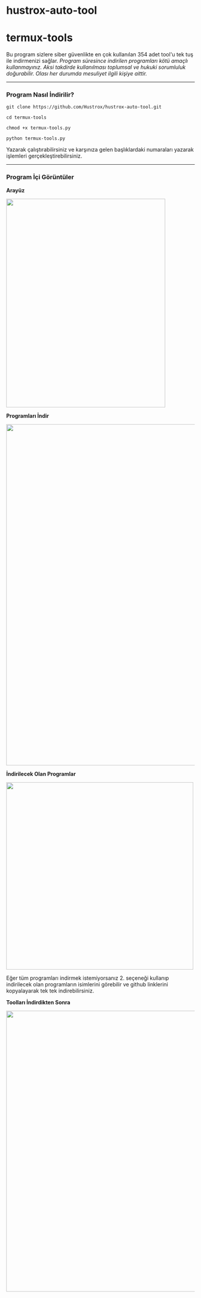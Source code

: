 # hustrox-auto-tool

# termux-tools
Bu program sizlere siber güvenlikte en çok kullanılan 354 adet tool'u tek tuş ile indirmenizi sağlar. _Program süresince indirilen programları kötü amaçlı kullanmayınız. Aksi takdirde kullanılması toplumsal ve hukuki sorumluluk doğurabilir. Olası her durumda mesuliyet ilgili kişiye aittir._

---

### Program Nasıl İndirilir?

`git clone https://github.com/Hustrox/hustrox-auto-tool.git`

`cd termux-tools`

`chmod +x termux-tools.py`

`python termux-tools.py`

Yazarak çalıştırabilirsiniz ve karşınıza gelen başlıklardaki numaraları yazarak işlemleri gerçekleştirebilirsiniz.

---

### Program İçi Görüntüler

**Arayüz**

<img src="https://i.hizliresim.com/16rwttc." width="425" height="557">


**Programları İndir**

<img src="https://i.hizliresim.com/biz08tu.png" width="539x426" height="911">


**İndirilecek Olan Programlar**

<img src="https://github.com/wolkann/termux-tools/blob/main/imgs/programlar%C4%B1_indirme.jpeg" width="500" height="500">

Eğer tüm programları indirmek istemiyorsanız 2. seçeneği kullanıp indirilecek olan programların isimlerini görebilir ve github linklerini kopyalayarak tek tek indirebilirsiniz.

**Toolları İndirdikten Sonra**

<img src="https://github.com/wolkann/termux-tools/blob/main/imgs/indirme_sonras%C4%B1.jpg" width="600" height="750">
